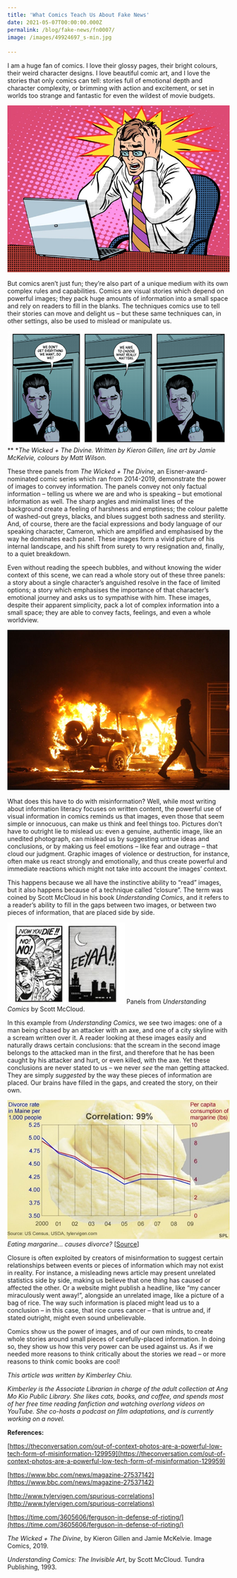 ```yaml
---
title: 'What Comics Teach Us About Fake News'
date: 2021-05-07T00:00:00.000Z
permalink: /blog/fake-news/fn0007/
image: /images/49924697_s-min.jpg

---
```


I am a huge fan of comics. I love their glossy pages, their bright colours, their weird character designs. I love beautiful comic art, and I love the stories that only comics can tell: stories full of emotional depth and character complexity, or brimming with action and excitement, or set in worlds too strange and fantastic for even the wildest of movie budgets.  

![](/images/49924697_s-min.jpg)

But comics aren’t just fun; they’re also part of a unique medium with its own complex rules and capabilities. Comics are visual stories which depend on powerful images; they pack huge amounts of information into a small space and rely on readers to fill in the blanks. The techniques comics use to tell their stories can move and delight us – but these same techniques can, in other settings, also be used to mislead or manipulate us.

![](/images/comics-panel-1-min.png)
** **The Wicked + The Divine. Written by Kieron Gillen, line art by Jamie McKelvie, colours by Matt Wilson.*



These three panels from *The Wicked + The Divine*, an Eisner-award-nominated comic series which ran from 2014-2019, demonstrate the power of images to convey information. The panels convey not only factual information – telling us where we are and who is speaking – but emotional information as well. The sharp angles and minimalist lines of the background create a feeling of harshness and emptiness; the colour palette of washed-out greys, blacks, and blues suggest both sadness and sterility. And, of course, there are the facial expressions and body language of our speaking character, Cameron, which are amplified and emphasised by the way he dominates each panel. These images form a vivid picture of his internal landscape, and his shift from surety to wry resignation and, finally, to a quiet breakdown.

Even without reading the speech bubbles, and without knowing the wider context of this scene, we can read a whole story out of these three panels: a story about a single character’s anguished resolve in the face of limited options; a story which emphasises the importance of that character’s emotional journey and asks us to sympathise with him. These images, despite their apparent simplicity, pack a lot of complex information into a small space; they are able to convey facts, feelings, and even a whole worldview. 

![](/images/83289047_s-min.jpg)



What does this have to do with misinformation? Well, while most writing about information literacy focuses on written content, the powerful use of visual information in comics reminds us that images, even those that seem simple or innocuous, can make us think and feel things too. Pictures don’t have to outright lie to mislead us: even a genuine, authentic image, like an unedited photograph, can mislead us by suggesting untrue ideas and conclusions, or by making us feel emotions – like fear and outrage – that cloud our judgment. Graphic images of violence or destruction, for instance, often make us react strongly and emotionally, and thus create powerful and immediate reactions which might not take into account the images’ context.

This happens because we all have the instinctive ability to “read” images, but it also happens because of a technique called “closure”. The term was coined by Scott McCloud in his book *Understanding Comics*, and it refers to a reader’s ability to fill in the gaps between two images, or between two pieces of information, that are placed side by side.

![](/images/comics-panel-2-min.jpg) 
 Panels from *Understanding Comics* by Scott McCloud.

In this example from *Understanding Comics*, we see two images: one of a man being chased by an attacker with an axe, and one of a city skyline with a scream written over it. A reader looking at these images easily and naturally draws certain conclusions: that the scream in the second image belongs to the attacked man in the first, and therefore that he has been caught by his attacker and hurt, or even killed, with the axe. Yet these conclusions are never stated to us – we never *see* the man getting attacked. They are simply *suggested* by the way these pieces of information are placed. Our brains have filled in the gaps, and created the story, on their own. 



![](/images/comics-panel-3-min.jpg)
 *Eating margarine… causes divorce?* [[Source](https://www.bbc.com/news/magazine-27537142)]

Closure is often exploited by creators of misinformation to suggest certain relationships between events or pieces of information which may not exist in reality. For instance, a misleading news article may present unrelated statistics side by side, making us believe that one thing has caused or affected the other. Or a website might publish a headline, like “my cancer miraculously went away!”, alongside an unrelated image, like a picture of a bag of rice. The way such information is placed might lead us to a conclusion – in this case, that rice cures cancer – that is untrue and, if stated outright, might even sound unbelievable. 

Comics show us the power of images, and of our own minds, to create whole stories around small pieces of carefully-placed information. In doing so, they show us how this very power can be used against us. As if we needed more reasons to think critically about the stories we read – or more reasons to think comic books are cool!



 *This article was written by Kimberley Chiu.*  

*Kimberley is the Associate Librarian in charge of the adult collection at Ang Mo Kio Public Library. She likes cats, books, and coffee, and spends most of her free time reading fanfiction and watching overlong videos on YouTube. She co-hosts a podcast on film adaptations, and is currently working on a novel.*



**References:**

[https://theconversation.com/out-of-context-photos-are-a-powerful-low-tech-form-of-misinformation-129959](https://theconversation.com/out-of-context-photos-are-a-powerful-low-tech-form-of-misinformation-129959)

[https://www.bbc.com/news/magazine-27537142](https://www.bbc.com/news/magazine-27537142)

[http://www.tylervigen.com/spurious-correlations](http://www.tylervigen.com/spurious-correlations)

[https://time.com/3605606/ferguson-in-defense-of-rioting/](https://time.com/3605606/ferguson-in-defense-of-rioting/)

*The Wicked + The Divine*, by Kieron Gillen and Jamie McKelvie. Image Comics, 2019.

*Understanding Comics: The Invisible Art*, by Scott McCloud. Tundra Publishing, 1993. 

 